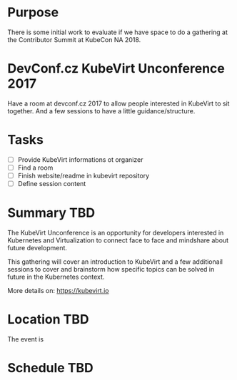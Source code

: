 # Purpose

There is some initial work to evaluate if we have space to do a gathering at
the Contributor Summit at KubeCon NA 2018.


# DevConf.cz KubeVirt Unconference 2017
Have a room at devconf.cz 2017 to allow people interested in KubeVirt to sit together.
And a few sessions to have a little guidance/structure.


# Tasks
- [ ] Provide KubeVirt informations ot organizer
- [ ] Find a room
- [ ] Finish website/readme in kubevirt repository
- [ ] Define session content

# Summary TBD
The KubeVirt Unconference is an opportunity for developers interested in
Kubernetes and Virtualization to connect face to face and mindshare about
future development.

This gathering will cover an introduction to KubeVirt and a few additionail
sessions to cover and brainstorm how specific topics can be solved in future
in the Kubernetes context.

More details on: <https://kubevirt.io>


# Location TBD
The event is 


# Schedule TBD
